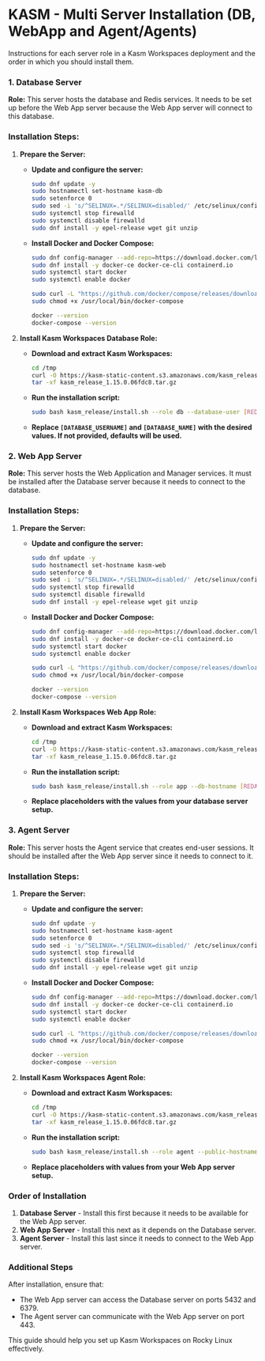 # KASM - Multi Server Installation (DB, WebApp and Agent/Agents)

Instructions for each server role in a Kasm Workspaces deployment and the order in which you should install them.

### **1. Database Server**

**Role:** This server hosts the database and Redis services. It needs to be set up before the Web App server because the Web App server will connect to this database.

### **Installation Steps:**

1. **Prepare the Server:**
    - **Update and configure the server:**
        
        ```bash
        sudo dnf update -y
        sudo hostnamectl set-hostname kasm-db
        sudo setenforce 0
        sudo sed -i 's/^SELINUX=.*/SELINUX=disabled/' /etc/selinux/config
        sudo systemctl stop firewalld
        sudo systemctl disable firewalld
        sudo dnf install -y epel-release wget git unzip
        
        ```
        
    - **Install Docker and Docker Compose:**
        
        ```bash
        sudo dnf config-manager --add-repo=https://download.docker.com/linux/centos/docker-ce.repo
        sudo dnf install -y docker-ce docker-ce-cli containerd.io
        sudo systemctl start docker
        sudo systemctl enable docker
        
        sudo curl -L "https://github.com/docker/compose/releases/download/$(curl -s https://api.github.com/repos/docker/compose/releases/latest | grep -oP '"tag_name": "\K(.*)(?=")')/docker-compose-$(uname -s)-$(uname -m)" -o /usr/local/bin/docker-compose
        sudo chmod +x /usr/local/bin/docker-compose
        
        docker --version
        docker-compose --version
        
        ```
        
2. **Install Kasm Workspaces Database Role:**
    - **Download and extract Kasm Workspaces:**
        
        ```bash
        cd /tmp
        curl -O https://kasm-static-content.s3.amazonaws.com/kasm_release_1.15.0.06fdc8.tar.gz
        tar -xf kasm_release_1.15.0.06fdc8.tar.gz
        
        ```
        
    - **Run the installation script:**
        
        ```bash
        sudo bash kasm_release/install.sh --role db --database-user [REDACTED] --database-name [REDACTED]
        
        ```
        
    - **Replace `[DATABASE_USERNAME]` and `[DATABASE_NAME]` with the desired values. If not provided, defaults will be used.**

### **2. Web App Server**

**Role:** This server hosts the Web Application and Manager services. It must be installed after the Database server because it needs to connect to the database.

### **Installation Steps:**

1. **Prepare the Server:**
    - **Update and configure the server:**
        
        ```bash
        sudo dnf update -y
        sudo hostnamectl set-hostname kasm-web
        sudo setenforce 0
        sudo sed -i 's/^SELINUX=.*/SELINUX=disabled/' /etc/selinux/config
        sudo systemctl stop firewalld
        sudo systemctl disable firewalld
        sudo dnf install -y epel-release wget git unzip
        
        ```
        
    - **Install Docker and Docker Compose:**
        
        ```bash
        sudo dnf config-manager --add-repo=https://download.docker.com/linux/centos/docker-ce.repo
        sudo dnf install -y docker-ce docker-ce-cli containerd.io
        sudo systemctl start docker
        sudo systemctl enable docker
        
        sudo curl -L "https://github.com/docker/compose/releases/download/$(curl -s https://api.github.com/repos/docker/compose/releases/latest | grep -oP '"tag_name": "\K(.*)(?=")')/docker-compose-$(uname -s)-$(uname -m)" -o /usr/local/bin/docker-compose
        sudo chmod +x /usr/local/bin/docker-compose
        
        docker --version
        docker-compose --version
        
        ```
        
2. **Install Kasm Workspaces Web App Role:**
    - **Download and extract Kasm Workspaces:**
        
        ```bash
        cd /tmp
        curl -O https://kasm-static-content.s3.amazonaws.com/kasm_release_1.15.0.06fdc8.tar.gz
        tar -xf kasm_release_1.15.0.06fdc8.tar.gz
        
        ```
        
    - **Run the installation script:**
        
        ```bash
        sudo bash kasm_release/install.sh --role app --db-hostname [REDACTED] --db-password [REDACTED] --redis-password [REDACTED] --database-user [REDACTED] --database-name [REDACTED]
        
        ```
        
    - **Replace placeholders with the values from your database server setup.**

### **3. Agent Server**

**Role:** This server hosts the Agent service that creates end-user sessions. It should be installed after the Web App server since it needs to connect to it.

### **Installation Steps:**

1. **Prepare the Server:**
    - **Update and configure the server:**
        
        ```bash
        sudo dnf update -y
        sudo hostnamectl set-hostname kasm-agent
        sudo setenforce 0
        sudo sed -i 's/^SELINUX=.*/SELINUX=disabled/' /etc/selinux/config
        sudo systemctl stop firewalld
        sudo systemctl disable firewalld
        sudo dnf install -y epel-release wget git unzip
        
        ```
        
    - **Install Docker and Docker Compose:**
        
        ```bash
        sudo dnf config-manager --add-repo=https://download.docker.com/linux/centos/docker-ce.repo
        sudo dnf install -y docker-ce docker-ce-cli containerd.io
        sudo systemctl start docker
        sudo systemctl enable docker
        
        sudo curl -L "https://github.com/docker/compose/releases/download/$(curl -s https://api.github.com/repos/docker/compose/releases/latest | grep -oP '"tag_name": "\K(.*)(?=")')/docker-compose-$(uname -s)-$(uname -m)" -o /usr/local/bin/docker-compose
        sudo chmod +x /usr/local/bin/docker-compose
        
        docker --version
        docker-compose --version
        
        ```
        
2. **Install Kasm Workspaces Agent Role:**
    - **Download and extract Kasm Workspaces:**
        
        ```bash
        cd /tmp
        curl -O https://kasm-static-content.s3.amazonaws.com/kasm_release_1.15.0.06fdc8.tar.gz
        tar -xf kasm_release_1.15.0.06fdc8.tar.gz
        
        ```
        
    - **Run the installation script:**
        
        ```bash
        sudo bash kasm_release/install.sh --role agent --public-hostname [REDACTED] --manager-hostname [REDACTED] --manager-token [REDACTED]
        
        ```
        
    - **Replace placeholders with values from your Web App server setup.**

### **Order of Installation**

1. **Database Server** - Install this first because it needs to be available for the Web App server.
2. **Web App Server** - Install this next as it depends on the Database server.
3. **Agent Server** - Install this last since it needs to connect to the Web App server.

### **Additional Steps**

After installation, ensure that:

- The Web App server can access the Database server on ports 5432 and 6379.
- The Agent server can communicate with the Web App server on port 443.

This guide should help you set up Kasm Workspaces on Rocky Linux effectively.